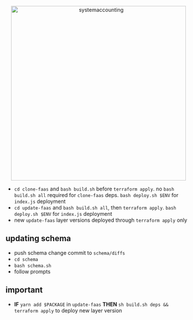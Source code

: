 <p align="center">
  <a href="http://www.systemaccounting.org/math_identity" target="_blank"><img width="475" alt="systemaccounting" src="https://user-images.githubusercontent.com/12200465/37568924-06f05d08-2a99-11e8-8891-60f373b33421.png"></a>
</p>

* `cd clone-faas` and `bash build.sh` before `terraform apply`. no `bash build.sh all` required for `clone-faas` deps. `bash deploy.sh $ENV` for `index.js` deployment
* `cd update-faas` and `bash build.sh all`, then `terraform apply`. `bash deploy.sh $ENV` for `index.js` deployment
*  new `update-faas` layer versions deployed through `terraform apply` only

## updating schema
*  push schema change commit to `schema/diffs`
*  `cd schema`
*  `bash schema.sh`
*  follow prompts


## important
* **IF** `yarn add $PACKAGE` in `update-faas` **THEN** `sh build.sh deps && terraform apply` to deploy new layer version 